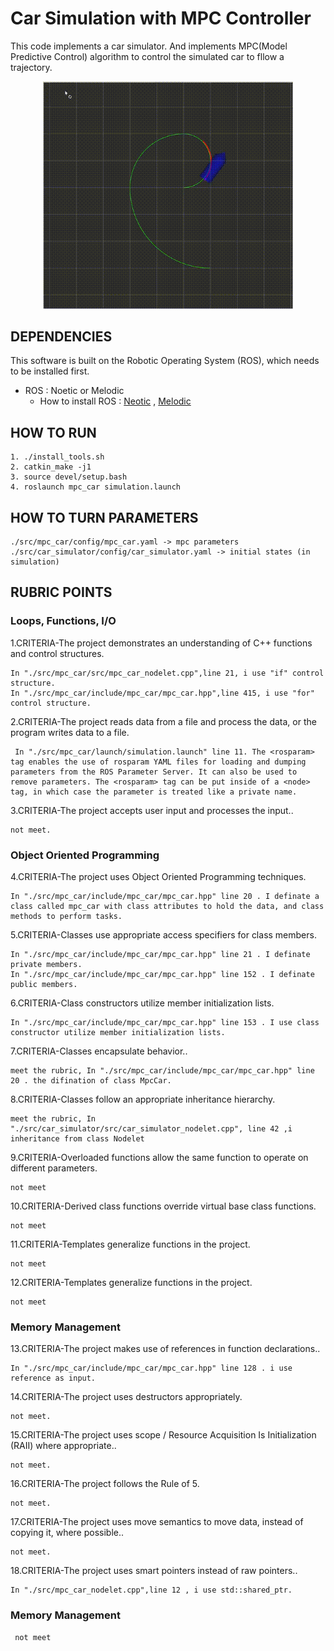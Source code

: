 #  Car Simulation with MPC Controller 

This code implements a car simulator. And implements MPC(Model Predictive Control) algorithm to control the simulated car to fllow a trajectory.

<p align="center">
    <img src="mpc.gif" width="400"/>
</p>

## DEPENDENCIES

This software is built on the Robotic Operating System (ROS), which needs to be installed first.

* ROS : Noetic or Melodic
  * How to install ROS : [Neotic](http://wiki.ros.org/noetic/Installation/Ubuntu) , [Melodic](https://wiki.ros.org/melodic)

## HOW TO RUN

```
1. ./install_tools.sh
2. catkin_make -j1
3. source devel/setup.bash
4. roslaunch mpc_car simulation.launch
```

## HOW TO TURN PARAMETERS

```
./src/mpc_car/config/mpc_car.yaml -> mpc parameters
./src/car_simulator/config/car_simulator.yaml -> initial states (in simulation)
```
## RUBRIC POINTS
### Loops, Functions, I/O
1.CRITERIA-The project demonstrates an understanding of C++ functions and control structures.
```
In "./src/mpc_car/src/mpc_car_nodelet.cpp",line 21, i use "if" control structure.
In "./src/mpc_car/include/mpc_car/mpc_car.hpp",line 415, i use "for" control structure.
```
2.CRITERIA-The project reads data from a file and process the data, or the program writes data to a file.
```
 In "./src/mpc_car/launch/simulation.launch" line 11. The <rosparam> tag enables the use of rosparam YAML files for loading and dumping parameters from the ROS Parameter Server. It can also be used to remove parameters. The <rosparam> tag can be put inside of a <node> tag, in which case the parameter is treated like a private name. 
```
3.CRITERIA-The project accepts user input and processes the input..
```
not meet. 
```
### Object Oriented Programming
4.CRITERIA-The project uses Object Oriented Programming techniques.
```
In "./src/mpc_car/include/mpc_car/mpc_car.hpp" line 20 . I definate a class called mpc_car with class attributes to hold the data, and class methods to perform tasks.
```
5.CRITERIA-Classes use appropriate access specifiers for class members.
```
In "./src/mpc_car/include/mpc_car/mpc_car.hpp" line 21 . I definate private members.
In "./src/mpc_car/include/mpc_car/mpc_car.hpp" line 152 . I definate public members.
```
6.CRITERIA-Class constructors utilize member initialization lists.
```
In "./src/mpc_car/include/mpc_car/mpc_car.hpp" line 153 . I use class constructor utilize member initialization lists.
```
7.CRITERIA-Classes encapsulate behavior..
```
meet the rubric, In "./src/mpc_car/include/mpc_car/mpc_car.hpp" line 20 . the difination of class MpcCar.
```
8.CRITERIA-Classes follow an appropriate inheritance hierarchy.
```
meet the rubric, In "./src/car_simulator/src/car_simulator_nodelet.cpp", line 42 ,i inheritance from class Nodelet
```
9.CRITERIA-Overloaded functions allow the same function to operate on different parameters.
```
not meet
```
10.CRITERIA-Derived class functions override virtual base class functions.
```
not meet
```
11.CRITERIA-Templates generalize functions in the project.
```
not meet
```
12.CRITERIA-Templates generalize functions in the project.
```
not meet
```
### Memory Management
13.CRITERIA-The project makes use of references in function declarations..
```
In "./src/mpc_car/include/mpc_car/mpc_car.hpp" line 128 . i use reference as input.
```
14.CRITERIA-The project uses destructors appropriately.
```
not meet.
```
15.CRITERIA-The project uses scope / Resource Acquisition Is Initialization (RAII) where appropriate..
```
not meet.
```
16.CRITERIA-The project follows the Rule of 5.
```
not meet.
```
17.CRITERIA-The project uses move semantics to move data, instead of copying it, where possible..
```
not meet.
```
18.CRITERIA-The project uses smart pointers instead of raw pointers..
```
In "./src/mpc_car_nodelet.cpp",line 12 , i use std::shared_ptr.
```
### Memory Management
```
 not meet 
```
